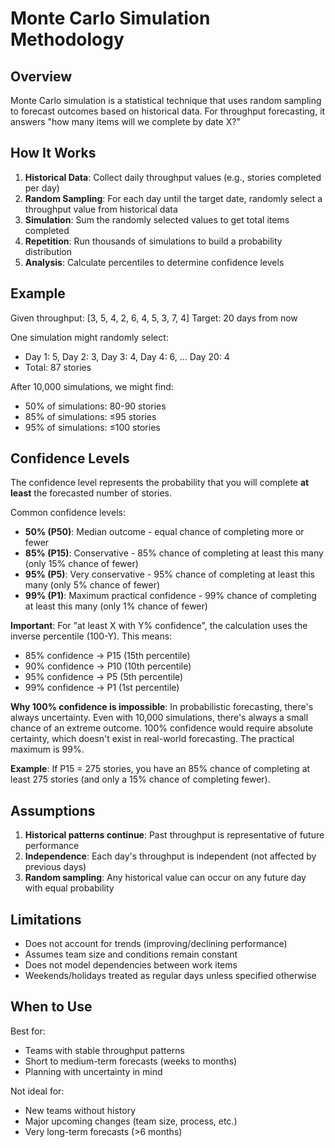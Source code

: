 # Monte Carlo Simulation Methodology

## Overview

Monte Carlo simulation is a statistical technique that uses random sampling to forecast outcomes based on historical data. For throughput forecasting, it answers "how many items will we complete by date X?"

## How It Works

1. **Historical Data**: Collect daily throughput values (e.g., stories completed per day)
2. **Random Sampling**: For each day until the target date, randomly select a throughput value from historical data
3. **Simulation**: Sum the randomly selected values to get total items completed
4. **Repetition**: Run thousands of simulations to build a probability distribution
5. **Analysis**: Calculate percentiles to determine confidence levels

## Example

Given throughput: [3, 5, 4, 2, 6, 4, 5, 3, 7, 4]
Target: 20 days from now

One simulation might randomly select:
- Day 1: 5, Day 2: 3, Day 3: 4, Day 4: 6, ... Day 20: 4
- Total: 87 stories

After 10,000 simulations, we might find:
- 50% of simulations: 80-90 stories
- 85% of simulations: ≤95 stories
- 95% of simulations: ≤100 stories

## Confidence Levels

The confidence level represents the probability that you will complete **at least** the forecasted number of stories.

Common confidence levels:
- **50% (P50)**: Median outcome - equal chance of completing more or fewer
- **85% (P15)**: Conservative - 85% chance of completing at least this many (only 15% chance of fewer)
- **95% (P5)**: Very conservative - 95% chance of completing at least this many (only 5% chance of fewer)
- **99% (P1)**: Maximum practical confidence - 99% chance of completing at least this many (only 1% chance of fewer)

**Important**: For "at least X with Y% confidence", the calculation uses the inverse percentile (100-Y). This means:
- 85% confidence → P15 (15th percentile)
- 90% confidence → P10 (10th percentile)
- 95% confidence → P5 (5th percentile)
- 99% confidence → P1 (1st percentile)

**Why 100% confidence is impossible**: In probabilistic forecasting, there's always uncertainty. Even with 10,000 simulations, there's always a small chance of an extreme outcome. 100% confidence would require absolute certainty, which doesn't exist in real-world forecasting. The practical maximum is 99%.

**Example**: If P15 = 275 stories, you have an 85% chance of completing at least 275 stories (and only a 15% chance of completing fewer).

## Assumptions

1. **Historical patterns continue**: Past throughput is representative of future performance
2. **Independence**: Each day's throughput is independent (not affected by previous days)
3. **Random sampling**: Any historical value can occur on any future day with equal probability

## Limitations

- Does not account for trends (improving/declining performance)
- Assumes team size and conditions remain constant
- Does not model dependencies between work items
- Weekends/holidays treated as regular days unless specified otherwise

## When to Use

Best for:
- Teams with stable throughput patterns
- Short to medium-term forecasts (weeks to months)
- Planning with uncertainty in mind

Not ideal for:
- New teams without history
- Major upcoming changes (team size, process, etc.)
- Very long-term forecasts (>6 months)
